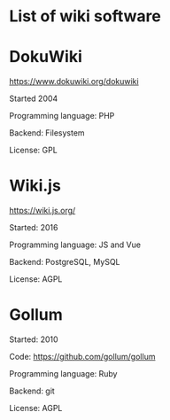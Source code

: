 # List of wiki software

# DokuWiki

https://www.dokuwiki.org/dokuwiki

Started 2004

Programming language: PHP

Backend: Filesystem

License: GPL

# Wiki.js

https://wiki.js.org/

Started: 2016

Programming language: JS and Vue

Backend: PostgreSQL, MySQL

License: AGPL

# Gollum

Started: 2010

Code: https://github.com/gollum/gollum

Programming language: Ruby

Backend: git

License: AGPL
